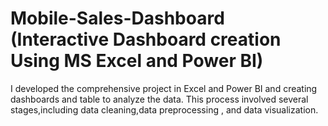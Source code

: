 # Mobile-Sales-Dashboard (Interactive Dashboard creation Using MS Excel and Power BI)
I developed the comprehensive project in Excel and Power BI and creating dashboards and table to analyze the data. This process involved several stages,including data cleaning,data preprocessing , and data visualization.
